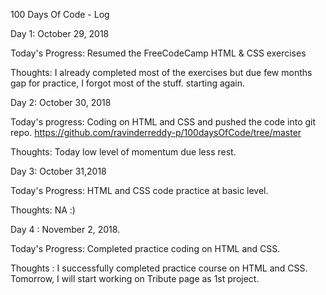 100 Days Of Code - Log

Day 1: October 29, 2018

Today's Progress: Resumed the FreeCodeCamp HTML & CSS exercises

Thoughts: I already completed most of the exercises but due few months gap for practice, I forgot most of the stuff. starting again.

Day 2: October 30, 2018

Today's progress: Coding on HTML and CSS and pushed the code into git repo.
https://github.com/ravinderreddy-p/100daysOfCode/tree/master

Thoughts: Today low level of momentum due less rest.

Day 3: October 31,2018

Today's Progress: HTML and CSS code practice at basic level.

Thoughts: NA :)

Day 4 : November 2, 2018.

Today's Progress: Completed practice coding on HTML and CSS.

Thoughts : I successfully completed practice course on HTML and CSS. Tomorrow, I will start working on Tribute page as 1st project.
